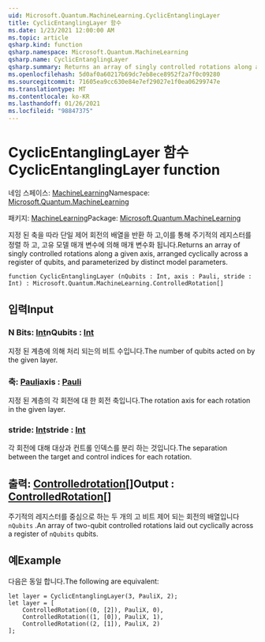```yaml
---
uid: Microsoft.Quantum.MachineLearning.CyclicEntanglingLayer
title: CyclicEntanglingLayer 함수
ms.date: 1/23/2021 12:00:00 AM
ms.topic: article
qsharp.kind: function
qsharp.namespace: Microsoft.Quantum.MachineLearning
qsharp.name: CyclicEntanglingLayer
qsharp.summary: Returns an array of singly controlled rotations along a given axis, arranged cyclically across a register of qubits, and parameterized by distinct model parameters.
ms.openlocfilehash: 5d0af0a60217b69dc7eb8ece8952f2a7f0c09280
ms.sourcegitcommit: 71605ea9cc630e84e7ef29027e1f0ea06299747e
ms.translationtype: MT
ms.contentlocale: ko-KR
ms.lasthandoff: 01/26/2021
ms.locfileid: "98847375"
---
```

# <a name="cyclicentanglinglayer-function"></a><span data-ttu-id="d19cc-102">CyclicEntanglingLayer 함수</span><span class="sxs-lookup"><span data-stu-id="d19cc-102">CyclicEntanglingLayer function</span></span>

<span data-ttu-id="d19cc-103">네임 스페이스: [MachineLearning](xref:Microsoft.Quantum.MachineLearning)</span><span class="sxs-lookup"><span data-stu-id="d19cc-103">Namespace: [Microsoft.Quantum.MachineLearning](xref:Microsoft.Quantum.MachineLearning)</span></span>

<span data-ttu-id="d19cc-104">패키지: [MachineLearning](https://nuget.org/packages/Microsoft.Quantum.MachineLearning)</span><span class="sxs-lookup"><span data-stu-id="d19cc-104">Package: [Microsoft.Quantum.MachineLearning](https://nuget.org/packages/Microsoft.Quantum.MachineLearning)</span></span>


<span data-ttu-id="d19cc-105">지정 된 축을 따라 단일 제어 회전의 배열을 반환 하 고,이를 통해 주기적의 레지스터를 정렬 하 고, 고유 모델 매개 변수에 의해 매개 변수화 됩니다.</span><span class="sxs-lookup"><span data-stu-id="d19cc-105">Returns an array of singly controlled rotations along a given axis, arranged cyclically across a register of qubits, and parameterized by distinct model parameters.</span></span>

```qsharp
function CyclicEntanglingLayer (nQubits : Int, axis : Pauli, stride : Int) : Microsoft.Quantum.MachineLearning.ControlledRotation[]
```


## <a name="input"></a><span data-ttu-id="d19cc-106">입력</span><span class="sxs-lookup"><span data-stu-id="d19cc-106">Input</span></span>

### <a name="nqubits--int"></a><span data-ttu-id="d19cc-107">N Bits: [Int](xref:microsoft.quantum.lang-ref.int)</span><span class="sxs-lookup"><span data-stu-id="d19cc-107">nQubits : [Int](xref:microsoft.quantum.lang-ref.int)</span></span>

<span data-ttu-id="d19cc-108">지정 된 계층에 의해 처리 되는의 비트 수입니다.</span><span class="sxs-lookup"><span data-stu-id="d19cc-108">The number of qubits acted on by the given layer.</span></span>


### <a name="axis--pauli"></a><span data-ttu-id="d19cc-109">축: [Pauli](xref:microsoft.quantum.lang-ref.pauli)</span><span class="sxs-lookup"><span data-stu-id="d19cc-109">axis : [Pauli](xref:microsoft.quantum.lang-ref.pauli)</span></span>

<span data-ttu-id="d19cc-110">지정 된 계층의 각 회전에 대 한 회전 축입니다.</span><span class="sxs-lookup"><span data-stu-id="d19cc-110">The rotation axis for each rotation in the given layer.</span></span>


### <a name="stride--int"></a><span data-ttu-id="d19cc-111">stride: [Int](xref:microsoft.quantum.lang-ref.int)</span><span class="sxs-lookup"><span data-stu-id="d19cc-111">stride : [Int](xref:microsoft.quantum.lang-ref.int)</span></span>

<span data-ttu-id="d19cc-112">각 회전에 대해 대상과 컨트롤 인덱스를 분리 하는 것입니다.</span><span class="sxs-lookup"><span data-stu-id="d19cc-112">The separation between the target and control indices for each rotation.</span></span>



## <a name="output--controlledrotation"></a><span data-ttu-id="d19cc-113">출력: [Controlledrotation](xref:Microsoft.Quantum.MachineLearning.ControlledRotation)[]</span><span class="sxs-lookup"><span data-stu-id="d19cc-113">Output : [ControlledRotation](xref:Microsoft.Quantum.MachineLearning.ControlledRotation)[]</span></span>

<span data-ttu-id="d19cc-114">주기적의 레지스터를 중심으로 하는 두 개의 고 비트 제어 되는 회전의 배열입니다 `nQubits` .</span><span class="sxs-lookup"><span data-stu-id="d19cc-114">An array of two-qubit controlled rotations laid out cyclically across a register of `nQubits` qubits.</span></span>

## <a name="example"></a><span data-ttu-id="d19cc-115">예</span><span class="sxs-lookup"><span data-stu-id="d19cc-115">Example</span></span>

<span data-ttu-id="d19cc-116">다음은 동일 합니다.</span><span class="sxs-lookup"><span data-stu-id="d19cc-116">The following are equivalent:</span></span>

```qsharp
let layer = CyclicEntanglingLayer(3, PauliX, 2);
let layer = [
    ControlledRotation((0, [2]), PauliX, 0),
    ControlledRotation((1, [0]), PauliX, 1),
    ControlledRotation((2, [1]), PauliX, 2)
];
```